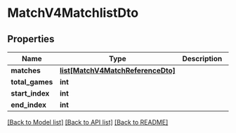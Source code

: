 # MatchV4MatchlistDto

## Properties
Name | Type | Description | Notes
------------ | ------------- | ------------- | -------------
**matches** | [**list[MatchV4MatchReferenceDto]**](MatchV4MatchReferenceDto.md) |  | [optional] 
**total_games** | **int** |  | [optional] 
**start_index** | **int** |  | [optional] 
**end_index** | **int** |  | [optional] 

[[Back to Model list]](../README.md#documentation-for-models) [[Back to API list]](../README.md#documentation-for-api-endpoints) [[Back to README]](../README.md)


